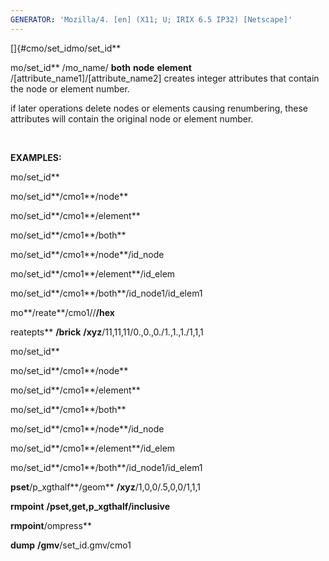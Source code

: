 ```yaml
---
GENERATOR: 'Mozilla/4. [en] (X11; U; IRIX 6.5 IP32) [Netscape]'
---
```

[]{#cmo/set_idmo/set\_id**

 mo/set\_id** /mo\_name/ **both**  **node**  **element**
 /[attribute\_name1]/[attribute\_name2]
 creates integer attributes that contain the node or element number.

 if later operations delete nodes or elements causing renumbering,
 these attributes will contain the original node or element number.

  

**EXAMPLES:**

 mo/set\_id**

 mo/set\_id**/cmo1**/node**

 mo/set\_id**/cmo1**/element**

 mo/set\_id**/cmo1**/both**

 mo/set\_id**/cmo1**/node**/id\_node

 mo/set\_id**/cmo1**/element**/id\_elem

 mo/set\_id**/cmo1**/both**/id\_node1/id\_elem1

 mo**/reate**/cmo1//**/hex**

 reatepts** **/brick** **/xyz**/11,11,11/0.,0.,0./1.,1.,1./1,1,1

 mo/set\_id**

 mo/set\_id**/cmo1**/node**

 mo/set\_id**/cmo1**/element**

 mo/set\_id**/cmo1**/both**

 mo/set\_id**/cmo1**/node**/id\_node

 mo/set\_id**/cmo1**/element**/id\_elem

 mo/set\_id**/cmo1**/both**/id\_node1/id\_elem1

 **pset**/p\_xgthalf**/geom** **/xyz**/1,0,0/.5,0,0/1,1,1

 **rmpoint** **/pset,get,**p\_xgthalf**/inclusive**

 **rmpoint**/ompress**

 **dump** **/gmv**/set\_id.gmv/cmo1

  

  

  

